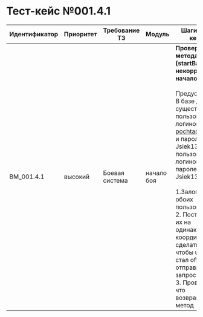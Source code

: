 # Тест-кейс №001.4.1


| Идентификатор | Приоритет |  Требование ТЗ  | Модуль | Шаги тест-кейса | Ожидаемый результат |
| ------ | ------ | ------ | ------ | ------ | ------ |
|     BM\_001.4.1   |  высокий  | Боевая система | начало боя| **Проверка метода (startBattle некорректное начало боя).** <br><br>   Предусловие: В базе данных существует пользователь с логином test-pochta@mail.ru и паролем Jsiek1325! и пользователь с логином opp и паролем Jsiek1325!<br><br> 1\.Залогинить обоих пользователей. <br>2\. Поставить их на одинаковые координаты, сделать так чтобы user1 стал offline и отправить запрос. <br>3\. Проверить что возвращает метод | Запрос успешен. Сервер ответил как требуется. Возвращается {"result":"ok","data":{false}}|

 


